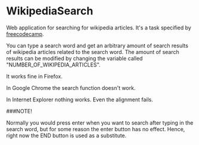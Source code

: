 # WikipediaSearch

Web application for searching for wikipedia articles. It's a task specified by [freecodecamp](https://www.freecodecamp.com/). 

You can type a search word and get an arbitrary amount of search results of wikipedia articles related to the search word. The amount of search results can be modified by changing the variable called "NUMBER_OF_WIKIPEDIA_ARTICLES".

It works fine in Firefox.

In Google Chrome the search function doesn't work.

In Internet Explorer nothing works. Even the alignment fails. 

###NOTE!

Normally you would press enter when you want to search after typing in the search word, but for some reason the enter button has no effect. Hence, right now the END button is used as a substitute. 